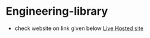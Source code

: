 # Engineering-library

- check website on link given below
[Live Hosted site](https://yogesh-hack.github.io/TechInsta.github.io/)
